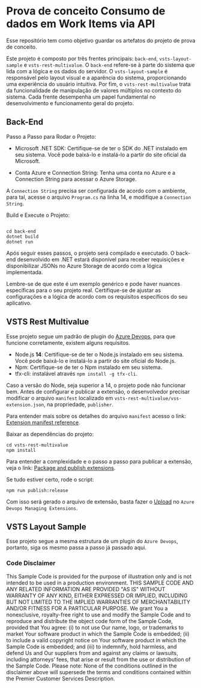# Prova de conceito Consumo de dados em Work Items via API

Esse repositório tem como objetivo guardar os artefatos do projeto de prova de conceito.

Este projeto é composto por três frentes principais: `back-end`, `vsts-layout-sample` e `vsts-rest-multivalue`. O `back-end` refere-se à parte do sistema que lida com a lógica e os dados do servidor. O `vsts-layout-sample` é responsável pelo layout visual e a aparência do sistema, proporcionando uma experiência do usuário intuitiva. Por fim, o `vsts-rest-multivalue` trata da funcionalidade de manipulação de valores múltiplos no contexto do sistema. Cada frente desempenha um papel fundamental no desenvolvimento e funcionamento geral do projeto.

## Back-End

Passo a Passo para Rodar o Projeto:

- Microsoft .NET SDK: Certifique-se de ter o SDK do .NET instalado em seu sistema. Você pode baixá-lo e instalá-lo a partir do site oficial da Microsoft.

- Conta Azure e Connection String: Tenha uma conta no Azure e a Connection String para acessar o Azure Storage.

A `Connection String` precisa ser configurada de acordo com o ambiente, para tal, acesse o arquivo `Program.cs` na linha 14, e modifique a `Connection String`.

Build e Execute o Projeto:

```dotnetcli

cd back-end
dotnet build
dotnet run

```

Após seguir esses passos, o projeto será compilado e executado. O back-end desenvolvido em .NET estará disponível para receber requisições e disponibilizar JSONs no Azure Storage de acordo com a lógica implementada.

Lembre-se de que este é um exemplo genérico e pode haver nuances específicas para o seu projeto real. Certifique-se de ajustar as configurações e a lógica de acordo com os requisitos específicos do seu aplicativo.

## VSTS Rest Multivalue

Esse projeto segue um padrão de plugin do [Azure Devops](https://learn.microsoft.com/azure/devops/extend/overview?view=azure-devops), para que funcione corretamente, existem alguns requisitos.

- Node.js __14__: Certifique-se de ter o Node.js instalado em seu sistema. Você pode baixá-lo e instalá-lo a partir do site oficial do Node.js.
- Npm: Certifique-se de ter o Npm instalado em seu sistema.
- tfx-cli: instalável através `npm install -g tfx-cli`.

Caso a versão do Node, seja superior a 14, o projeto pode não funcionar bem. Antes de configurar e publicar a extensão, o desenvolvedor precisar modificar o arquivo `manifest` localizado em `vsts-rest-multivalue/vss-extension.json`, na propriedade, `publisher`.

Para entender mais sobre os detalhes do arquivo `manifest` acesso o link: [Extension manifest reference](https://learn.microsoft.com/azure/devops/extend/develop/manifest?view=azure-devops).

Baixar as dependências do projeto:

```node
cd vsts-rest-multivalue
npm install
```

Para entender a complexidade e o passo a passo para publicar a extensão, veja o link: [Package and publish extensions](https://learn.microsoft.com/azure/devops/extend/publish/overview?toc=%2Fazure%2Fdevops%2Fmarketplace-extensibility%2Ftoc.json&view=azure-devops).

Se tudo estiver certo, rode o script:

```dotnetcli
npm run publish:release
```

Com isso será gerado o arquivo de extensão, basta fazer o [Upload](https://learn.microsoft.com/azure/devops/extend/publish/overview?toc=%2Fazure%2Fdevops%2Fmarketplace-extensibility%2Ftoc.json&view=azure-devops) no `Azure Devops Managing Extensions`.

## VSTS Layout Sample

Esse projeto segue a mesma estrutura de um plugin do `Azure Devops`, portanto, siga os mesmo passa a passo já passado aqui.

### Code Disclaimer

This Sample Code is provided for the purpose of illustration only and is not intended to be used in a production environment.  THIS SAMPLE CODE AND ANY RELATED INFORMATION ARE PROVIDED "AS IS" WITHOUT WARRANTY OF ANY KIND, EITHER EXPRESSED OR IMPLIED, INCLUDING BUT NOT LIMITED TO THE IMPLIED WARRANTIES OF MERCHANTABILITY AND/OR FITNESS FOR A PARTICULAR PURPOSE.  We grant You a nonexclusive, royalty-free right to use and modify the Sample Code and to reproduce and distribute the object code form of the Sample Code, provided that You agree: (i) to not use Our name, logo, or trademarks to market Your software product in which the Sample Code is embedded; (ii) to include a valid copyright notice on Your software product in which the Sample Code is embedded; and (iii) to indemnify, hold harmless, and defend Us and Our suppliers from and against any claims or lawsuits, including attorneys’ fees, that arise or result from the use or distribution of the Sample Code.
Please note: None of the conditions outlined in the disclaimer above will supersede the terms and conditions contained within the Premier Customer Services Description.
